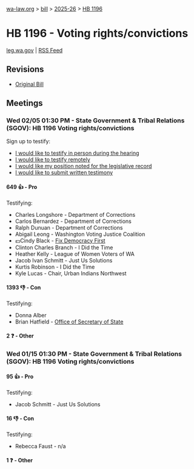 [wa-law.org](/) > [bill](/bill/) > [2025-26](/bill/2025-26/) > [HB 1196](/bill/2025-26/hb/1196/)

# HB 1196 - Voting rights/convictions
[leg.wa.gov](https://app.leg.wa.gov/billsummary?BillNumber=1196&Year=2025&Initiative=false) | [RSS Feed](./rss.xml)

## Revisions
* [Original Bill](1/)

## Meetings
### Wed 02/05 01:30 PM - State Government & Tribal Relations (SGOV): HB 1196 Voting rights/convictions
Sign up to testify:
* [I would like to testify in person during the hearing](https://app.leg.wa.gov/csi/Testifier/Add?chamber=House&mId=32669&aId=162562&caId=25476&tId=1)
* [I would like to testify remotely](https://app.leg.wa.gov/csi/Testifier/Add?chamber=House&mId=32669&aId=162562&caId=25476&tId=2)
* [I would like my position noted for the legislative record](https://app.leg.wa.gov/csi/Testifier/Add?chamber=House&mId=32669&aId=162562&caId=25476&tId=3)
* [I would like to submit written testimony](https://app.leg.wa.gov/csi/Testifier/Add?chamber=House&mId=32669&aId=162562&caId=25476&tId=4)

#### 649 👍 - Pro
Testifying:
* Charles Longshore - Department of Corrections
* Carlos Bernardez - Department of Corrections
* Ralph Dunuan - Department of Corrections
* Abigail Leong - Washington Voting Justice Coalition
* 💵Cindy Black - [Fix Democracy First](/org/fix_democracy_first/)
* Clinton Charles Branch - I Did the Time
* Heather Kelly - League of Women Voters of WA
* Jacob Ivan Schmitt - Just Us Solutions
* Kurtis Robinson - I Did the Time
* Kyle Lucas - Chair, Urban Indians Northwest

#### 1393 👎 - Con
Testifying:
* Donna Alber
* Brian Hatfield - [Office of Secretary of State](/org/office_of_secretary_of_state/)

#### 2 ❓ - Other

### Wed 01/15 01:30 PM - State Government & Tribal Relations (SGOV): HB 1196 Voting rights/convictions
#### 95 👍 - Pro
Testifying:
* Jacob Schmitt - Just Us Solutions

#### 16 👎 - Con
Testifying:
* Rebecca Faust - n/a

#### 1 ❓ - Other
